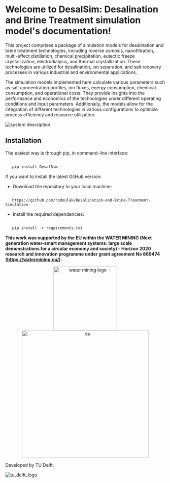# Welcome to DesalSim: Desalination and Brine Treatment simulation model's documentation!


This project comprises a package of simulation models for desalination and brine treatment technologies, including reverse osmosis, nanofiltration, multi-effect distillation, chemical precipitation, eutectic freeze crystallization, electrodialysis, and thermal crystallization. These technologies are utilized for desalination, ion separation, and salt recovery processes in various industrial and environmental applications.

The simulation models implemented here calculate various parameters such as salt concentration profiles, ion fluxes, energy consumption, chemical consumption, and operational costs. They provide insights into the performance and economics of the technologies under different operating conditions and input parameters. Additionally, the models allow for the integration of different technologies in various configurations to optimize process efficiency and resource utilization.

![system description](https://github.com/rodoulak/Desalination-and-Brine-Treatment-Simulation-/assets/150446818/bb10e07d-b878-45c8-878a-0c56222546cf)


## Installation

The easiest way is through pip, in command-line interface:

```python 

   pip install DesalSim
```

If you want to install the latest GitHub version:

- Download the repository to your local machine:

```

   https://github.com/rodoulak/Desalination-and-Brine-Treatment-Simulation-
```

- Install the required dependencies:

```python 

   pip install -r requirements.txt
```

**This work was supported by the EU within the WATER MINING (Next generation water-smart management systems: large scale demonstrations for a circular economy and society) - 
Horizon 2020 research and innovation programme under grant agreement No 869474 (https://watermining.eu/).**

<p align="center">
  <img src="https://github.com/rodoulak/Desalsim_web/assets/150446818/ead6221b-518e-483e-8a4a-1b03bea2d717" alt="water mining logo" width="200"/>
  <img src="https://github.com/rodoulak/Desalsim_web/assets/150446818/a0f67488-9f5a-4cd9-a5dd-7bce2564a9ae" alt="eu" width="400"/>
</p>


Developed by TU Delft. 

![tu_delft_logo](https://github.com/rodoulak/Desalsim_web/assets/150446818/d824528c-1710-4c61-adca-340c051fd1e7)



